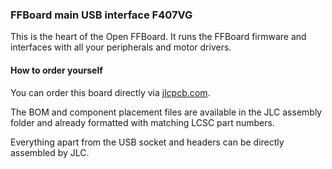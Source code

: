 ### FFBoard main USB interface F407VG
This is the heart of the Open FFBoard.
It runs the FFBoard firmware and interfaces with all your peripherals and motor drivers.

#### How to order yourself
You can order this board directly via [jlcpcb.com](jlcpcb.com).

The BOM and component placement files are available in the JLC assembly folder and already formatted with matching LCSC part numbers.

Everything apart from the USB socket and headers can be directly assembled by JLC.
